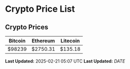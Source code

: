 # Crypto Price List

## Crypto Prices
| Bitcoin | Ethereum | Litecoin |
| ------- | -------- | -------- |
| $98239 | $2750.31 | $135.18 |
**Last Updated:** 2025-02-21 05:07 UTC
**Last Updated:** $DATE$
